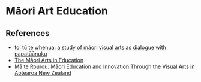 # Māori Art Education

## References

* [toi tū te whenua: a study of māori visual arts as dialogue with papatūānuku](https://artinearlychildhood.org/wp-content/uploads/2019/12/ARTEC_2019_Research_Journal_1_Article_8_Heta-Lensen_Wrightson.pdf)
* [The Māori Arts in Education](https://researcharchive.vuw.ac.nz/xmlui/bitstream/handle/10063/1468/thesis.pdf?sequence=1)
* [Mā te Rourou: Māori Education and Innovation Through the Visual Arts in Aotearoa New Zealand](https://link.springer.com/referenceworkentry/10.1007/978-981-10-1839-8_52-1)
